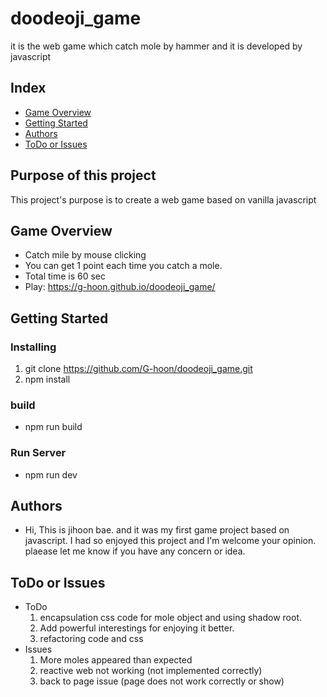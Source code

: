 # doodeoji_game
it is the web game which catch mole by hammer and it is developed by javascript

## Index
  - [Game Overview](#game-overview) 
  - [Getting Started](#getting-started)
  - [Authors](#authors)
  - [ToDo or Issues](#todo-or-issues)

## Purpose of this project
This project's purpose is to create a web game based on vanilla javascript  

## Game Overview

- Catch mile by mouse clicking
- You can get 1 point each time you catch a mole.
- Total time is 60 sec
- Play: https://g-hoon.github.io/doodeoji_game/

## Getting Started

  ### Installing
  1. git clone https://github.com/G-hoon/doodeoji_game.git 
  2. npm install

  ### build
  - npm run build

  ### Run Server
  - npm run dev

## Authors
  - Hi, This is jihoon bae. and it was my first game project based on javascript. 
    I had so enjoyed this project and I'm welcome your opinion. plaease let me know if you have any concern or idea.

## ToDo or Issues
  - ToDo
    1. encapsulation css code for mole object and using shadow root.
    2. Add powerful interestings for enjoying it better.
    3. refactoring code and css
  - Issues
    1. More moles appeared than expected
    2. reactive web not working (not implemented correctly)
    3. back to page issue (page does not work correctly or show)
<!--
## Used or Referenced Projects
 - [referenced Project](project link) - **LICENSE** - little-bit introduce
-->

